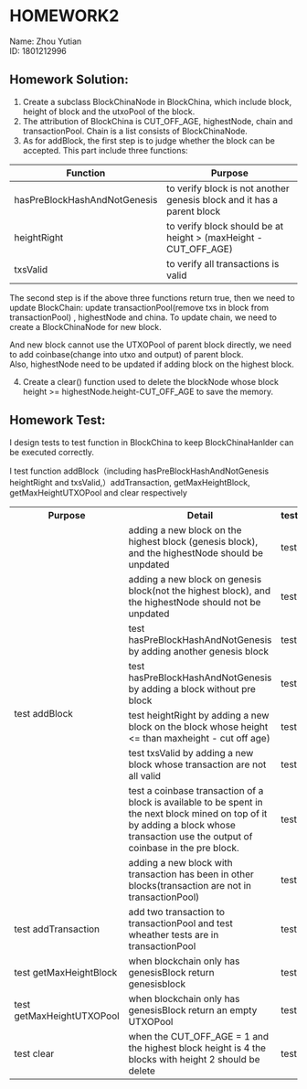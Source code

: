 # HOMEWORK2
Name: Zhou Yutian<br>
ID: 1801212996<br>

## Homework Solution:<br>
1.  Create a subclass BlockChinaNode in BlockChina, which include block, height of block and the utxoPool of the block.<br>
2.  The attribution of BlockChina is CUT_OFF_AGE, highestNode, chain and transactionPool. Chain is a list consists of BlockChinaNode.<br>
3.  As for addBlock, the first step is to judge whether the block can be accepted. This part include three functions:<br>

Function | Purpose  
 ---- | -----  
  hasPreBlockHashAndNotGenesis | to verify block is not another genesis block and it has a parent block 
 heightRight  | to verify block should be at height > (maxHeight - CUT_OFF_AGE)
txsValid | to verify all transactions is valid

The second step is if the above three functions return true, then we need to update BlockChain: update transactionPool(remove txs in block from transactionPool)
, highestNode and china. To update chain, we need to create a BlockChinaNode for new block.<br>

And new block cannot use the UTXOPool of parent block directly, we need to add coinbase(change into utxo and output) of parent block.<br>
Also, highestNode need to be updated if adding block on the highest block.

4. Create a clear() function used to delete the blockNode whose block height >= highestNode.height-CUT_OFF_AGE to save the memory.

## Homework Test:<br>
I design tests to test function in BlockChina to keep BlockChinaHanlder can be executed correctly.<br>


I test function  addBlock（including hasPreBlockHashAndNotGenesis 
 heightRight and txsValid,）addTransaction, getMaxHeightBlock, getMaxHeightUTXOPool and clear respectively

<escape>  
<table>    
  <tr><th>Purpose</th><th>Detail</th><th>testName</th></tr>   
  <tr><td rowspan="8">test addBlock </td><td>adding a new block on the highest block (genesis block), and the highestNode should be unpdated</td><td>test4</td></tr>  
  <tr><td>adding a new block on genesis block(not the highest block), and the highestNode should not be unpdated</td><td>test5</td></tr>   
  <tr><td>test hasPreBlockHashAndNotGenesis by adding another genesis block</td><td>test6</td></tr> 
  <tr><td>test hasPreBlockHashAndNotGenesis by adding a block without pre block</td><td>test7</td></tr> 
  <tr><td>test heightRight by adding a new block on the block whose height <= than maxheight - cut off age) </td><td>test8</td></tr> 
  <tr><td>test txsValid by adding a new block whose transaction are not all valid</td><td>test9</td></tr> 
  <tr><td>test a coinbase transaction of a block is available to be spent in the next block mined on top of it by adding a block whose transaction use the output of coinbase in the pre block.</td><td>test10</td></tr> 
  <tr><td>adding a new block with transaction has been in other blocks(transaction are not in transactionPool)</td><td>test11</td></tr> 
  <tr><td>test addTransaction </td><td>add two transaction to transactionPool and test wheather tests are in transactionPool </td><td>test1</td></tr> 
  <tr><td>test getMaxHeightBlock </td><td>when blockchain only has genesisBlock return genesisblock</td><td>test2</td></tr> 
  <tr><td>test getMaxHeightUTXOPool </td><td>when blockchain only has genesisBlock return an empty UTXOPool</td><td>test3</td></tr> 
  <tr><td>test clear </td><td>when the CUT_OFF_AGE = 1 and the highest block height is 4 the blocks with height 2 should be delete </td><td>test12</td></tr> 
</table>   
</escape>  

